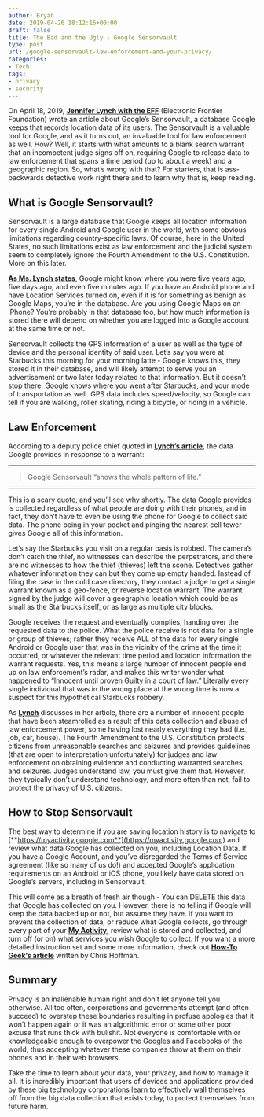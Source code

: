 ```yaml
---
author: Bryan
date: 2019-04-26 18:12:16+00:00
draft: false
title: The Bad and the Ugly - Google Sensorvault
type: post
url: /google-sensorvault-law-enforcement-and-your-privacy/
categories:
- Tech
tags:
- privacy
- security
---
```


On April 18, 2019, **[Jennifer Lynch with the EFF](https://www.eff.org/deeplinks/2019/04/googles-sensorvault-can-tell-police-where-youve-been)** (Electronic Frontier Foundation) wrote an article about Google’s Sensorvault, a database Google keeps that records location data of its users. The Sensorvault is a valuable tool for Google, and as it turns out, an invaluable tool for law enforcement as well. How? Well, it starts with what amounts to a blank search warrant that an incompetent judge signs off on, requiring Google to release data to law enforcement that spans a time period (up to about a week) and a geographic region. So, what’s wrong with that? For starters, that is ass-backwards detective work right there and to learn why that is, keep reading.

## What is Google Sensorvault?

Sensorvault is a large database that Google keeps all location information for every single Android and Google user in the world, with some obvious limitations regarding country-specific laws. Of course, here in the United States, no such limitations exist as law enforcement and the judicial system seem to completely ignore the Fourth Amendment to the U.S. Constitution. More on this later.

**[As Ms. Lynch states](https://www.eff.org/deeplinks/2019/04/googles-sensorvault-can-tell-police-where-youve-been)**, Google might know where you were five years ago, five days ago, and even five minutes ago. If you have an Android phone and have Location Services turned on, even if it is for something as benign as Google Maps, you’re in the database. Are you using Google Maps on an iPhone? You’re probably in that database too, but how much information is stored there will depend on whether you are logged into a Google account at the same time or not.

Sensorvault collects the GPS information of a user as well as the type of device and the personal identity of said user. Let’s say you were at Starbucks this morning for your morning latte - Google knows this, they stored it in their database, and will likely attempt to serve you an advertisement or two later today related to that information. But it doesn’t stop there. Google knows where you went after Starbucks, and your mode of transportation as well. GPS data includes speed/velocity, so Google can tell if you are walking, roller skating, riding a bicycle, or riding in a vehicle.

## Law Enforcement

According to a deputy police chief quoted in **[Lynch’s article](https://www.eff.org/deeplinks/2019/04/googles-sensorvault-can-tell-police-where-youve-been)**, the data Google provides in response to a warrant:

* * *

> Google Sensorvault  “shows the whole pattern of life.” 

* * *

This is a scary quote, and you’ll see why shortly. The data Google provides is collected regardless of what people are doing with their phones, and in fact, they don’t have to even be using the phone for Google to collect said data. The phone being in your pocket and pinging the nearest cell tower gives Google all of this information. 

Let’s say the Starbucks you visit on a regular basis is robbed. The camera’s don’t catch the thief, no witnesses can describe the perpetrators, and there are no witnesses to how the thief (thieves) left the scene. Detectives gather whatever information they can but they come up empty handed. Instead of filing the case in the cold case directory, they contact a judge to get a single warrant known as a geo-fence, or reverse location warrant. The warrant signed by the judge will cover a geographic location which could be as small as the Starbucks itself, or as large as multiple city blocks.

Google receives the request and eventually complies, handing over the requested data to the police. What the police receive is not data for a single or group of thieves; rather they receive ALL of the data for every single Android or Google user that was in the vicinity of the crime at the time it occurred, or whatever the relevant time period and location information the warrant requests. Yes, this means a large number of innocent people end up on law enforcement’s radar, and makes this writer wonder what happened to “Innocent until proven Guilty in a court of law.” Literally every single individual that was in the wrong place at the wrong time is now a suspect for this hypothetical Starbucks robbery.

As **[Lynch](https://www.eff.org/deeplinks/2019/04/googles-sensorvault-can-tell-police-where-youve-been)** discusses in her article, there are a number of innocent people that have been steamrolled as a result of this data collection and abuse of law enforcement power, some having lost nearly everything they had (i.e., job, car, house). The Fourth Amendment to the U.S. Constitution protects citizens from unreasonable searches and seizures and provides guidelines (that are open to interpretation unfortunately) for judges and law enforcement on obtaining evidence and conducting warranted searches and seizures. Judges understand law, you must give them that. However, they typically don’t understand technology, and more often than not, fail to protect the privacy of U.S. citizens.

## How to Stop Sensorvault

The best way to determine if you are saving location history is to navigate to [**https://myactivity.google.com**](https://myactivity.google.com) and review what data Google has collected on you, including Location Data. If you have a Google Account, and you’ve disregarded the Terms of Service agreement (like so many of us do!) and accepted Google’s application requirements on an Android or iOS phone, you likely have data stored on Google’s servers, including in Sensorvault.

This will come as a breath of fresh air though - You can DELETE this data that Google has collected on you. However, there is no telling if Google will keep the data backed up or not, but assume they have. If you want to prevent the collection of data, or reduce what Google collects, go through every part of your **[My Activity](https://myactivity.google.com)**, review what is stored and collected, and turn off (or on) what services you wish Google to collect. If you want a more detailed instruction set and some more information, check out **[How-To Geek’s article](https://www.howtogeek.com/411387/how-to-stop-googles-sensorvault-from-sharing-your-location-with-law-enforcement/)** written by Chris Hoffman.

## Summary

Privacy is an inalienable human right and don’t let anyone tell you otherwise. All too often, corporations and governments attempt (and often succeed) to overstep these boundaries resulting in profuse apologies that it won’t happen again or it was an algorithmic error or some other poor excuse that runs thick with bullshit. Not everyone is comfortable with or knowledgeable enough to overpower the Googles and Facebooks of the world, thus accepting whatever these companies throw at them on their phones and in their web browsers.

Take the time to learn about your data, your privacy, and how to manage it all. It is incredibly important that users of devices and applications provided by these big technology corporations learn to effectively wall themselves off from the big data collection that exists today, to protect themselves from future harm.